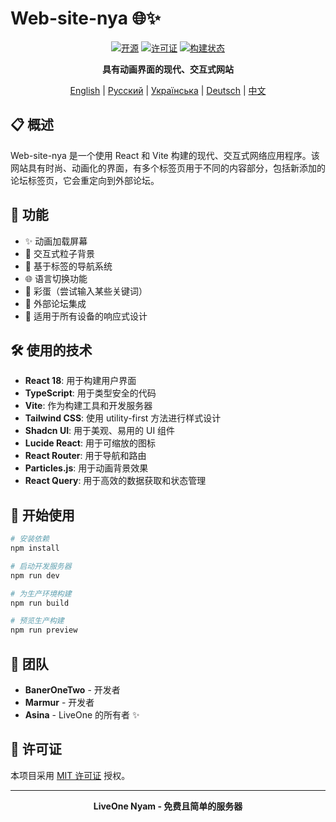 # Web-site-nya 🌐✨

<div align="center">

[![开源](https://img.shields.io/badge/开源-是-brightgreen.svg)](https://github.com/baneronetwo/Web-site-nya)
[![许可证](https://img.shields.io/badge/许可证-MIT-blue.svg)](LICENSE)
[![构建状态](https://img.shields.io/badge/构建状态-活跃-success.svg)](https://github.com/baneronetwo/Web-site-nya)

**具有动画界面的现代、交互式网站**

[English](README.en.md) | [Русский](README.md) | [Українська](README.uk.md) | [Deutsch](README.de.md) | [中文](README.zh-CN.md)

</div>

## 📋 概述

Web-site-nya 是一个使用 React 和 Vite 构建的现代、交互式网络应用程序。该网站具有时尚、动画化的界面，有多个标签页用于不同的内容部分，包括新添加的论坛标签页，它会重定向到外部论坛。

## 🚀 功能

- ✨ 动画加载屏幕
- 🌟 交互式粒子背景
- 📑 基于标签的导航系统
- 🌐 语言切换功能
- 🥚 彩蛋（尝试输入某些关键词）
- 💬 外部论坛集成
- 📱 适用于所有设备的响应式设计

## 🛠️ 使用的技术

- **React 18**: 用于构建用户界面
- **TypeScript**: 用于类型安全的代码
- **Vite**: 作为构建工具和开发服务器
- **Tailwind CSS**: 使用 utility-first 方法进行样式设计
- **Shadcn UI**: 用于美观、易用的 UI 组件
- **Lucide React**: 用于可缩放的图标
- **React Router**: 用于导航和路由
- **Particles.js**: 用于动画背景效果
- **React Query**: 用于高效的数据获取和状态管理

## 🚦 开始使用

```bash
# 安装依赖
npm install

# 启动开发服务器
npm run dev

# 为生产环境构建
npm run build

# 预览生产构建
npm run preview
```

## 👥 团队

- **BanerOneTwo** - 开发者
- **Marmur** - 开发者
- **Asina** - LiveOne 的所有者 ✨

## 📜 许可证

本项目采用 [MIT 许可证](LICENSE) 授权。

---

<div align="center">

**LiveOne Nyam - 免费且简单的服务器**

</div>